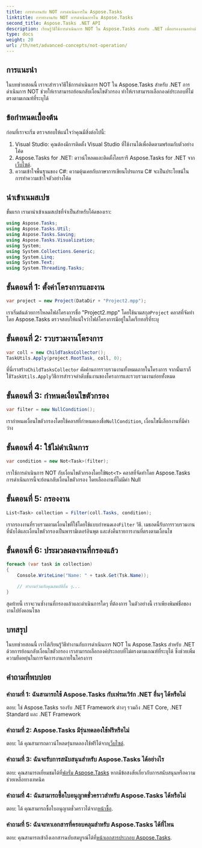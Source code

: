 ```yaml
---
title: การทำงานกับ NOT การดำเนินการใน Aspose.Tasks
linktitle: การทำงานกับ NOT การดำเนินการใน Aspose.Tasks
second_title: Aspose.Tasks .NET API
description: เรียนรู้วิธีใช้การดำเนินการ NOT ใน Aspose.Tasks สำหรับ .NET เพื่อกรองงานอย่างมีประสิทธิภาพ ปรับปรุงความสามารถในการจัดการโครงการของคุณทันที
type: docs
weight: 20
url: /th/net/advanced-concepts/not-operation/
---
```

## การแนะนำ

ในบทช่วยสอนนี้ เราจะสำรวจวิธีใช้การดำเนินการ NOT ใน Aspose.Tasks สำหรับ .NET การดำเนินการ NOT ช่วยให้เราสามารถย้อนกลับเงื่อนไขตัวกรอง ทำให้เราสามารถเลือกองค์ประกอบที่ไม่ตรงตามเกณฑ์ที่ระบุได้

## ข้อกำหนดเบื้องต้น

ก่อนที่เราจะเริ่ม ตรวจสอบให้แน่ใจว่าคุณมีสิ่งต่อไปนี้:

1. Visual Studio: คุณต้องมีการติดตั้ง Visual Studio ที่ใช้งานได้เพื่อติดตามพร้อมกับตัวอย่างโค้ด
2.  Aspose.Tasks for .NET: ดาวน์โหลดและติดตั้งไลบรารี Aspose.Tasks for .NET จาก[เว็บไซต์](https://releases.aspose.com/tasks/net/).
3. ความเข้าใจพื้นฐานของ C#: ความคุ้นเคยกับภาษาการเขียนโปรแกรม C# จะเป็นประโยชน์ในการทำความเข้าใจตัวอย่างโค้ด

## นำเข้าเนมสเปซ

ขั้นแรก เรามานำเข้าเนมสเปซที่จำเป็นสำหรับโค้ดของเรา:

```csharp
using Aspose.Tasks;
using Aspose.Tasks.Util;
using Aspose.Tasks.Saving;
using Aspose.Tasks.Visualization;
using System;
using System.Collections.Generic;
using System.Linq;
using System.Text;
using System.Threading.Tasks;
```

## ขั้นตอนที่ 1: ตั้งค่าโครงการและงาน

```csharp
var project = new Project(DataDir + "Project2.mpp");
```

 เราเริ่มต้นด้วยการโหลดไฟล์โครงการชื่อ "Project2.mpp" โดยใช้นามสกุล`Project` คลาสที่จัดทำโดย Aspose.Tasks ตรวจสอบให้แน่ใจว่าไฟล์โครงการมีอยู่ในไดเร็กทอรีที่ระบุ

## ขั้นตอนที่ 2: รวบรวมงานโครงการ

```csharp
var coll = new ChildTasksCollector();
TaskUtils.Apply(project.RootTask, coll, 0);
```

 ที่นี่เราสร้าง`ChildTasksCollector` คัดค้านการรวบรวมงานทั้งหมดภายในโครงการ จากนั้นเราก็ใช้`TaskUtils.Apply`วิธีการสำรวจลำดับชั้นงานของโครงการและรวบรวมงานย่อยทั้งหมด

## ขั้นตอนที่ 3: กำหนดเงื่อนไขตัวกรอง

```csharp
var filter = new NullCondition();
```

 เรากำหนดเงื่อนไขตัวกรองโดยใช้คลาสที่กำหนดเองชื่อ`NullCondition`, เงื่อนไขนี้เลือกงานที่มีค่าว่าง

## ขั้นตอนที่ 4: ใช้ไม่ดำเนินการ

```csharp
var condition = new Not<Task>(filter);
```

 เราใช้การดำเนินการ NOT กับเงื่อนไขตัวกรองโดยใช้`Not<T>` คลาสที่จัดทำโดย Aspose.Tasks การดำเนินการนี้จะย้อนกลับเงื่อนไขตัวกรอง โดยเลือกงานที่ไม่มีค่า Null

## ขั้นตอนที่ 5: กรองงาน

```csharp
List<Task> collection = Filter(coll.Tasks, condition);
```

 เรากรองงานที่รวบรวมตามเงื่อนไขที่ใช้โดยใช้แบบกำหนดเอง`Filter` วิธี. เมธอดนี้รับการรวบรวมงานที่นับได้และเงื่อนไขตัวกรองเป็นพารามิเตอร์อินพุต และส่งคืนรายการงานที่ตรงตามเงื่อนไข

## ขั้นตอนที่ 6: ประมวลผลงานที่กรองแล้ว

```csharp
foreach (var task in collection)
{
    Console.WriteLine("Name: " + task.Get(Tsk.Name));

    // ทำงานร่วมกับคุณสมบัติอื่น ๆ...
}
```

สุดท้ายนี้ เราจะวนซ้ำงานที่กรองแล้วและดำเนินการใดๆ ที่ต้องการ ในตัวอย่างนี้ เราเพียงพิมพ์ชื่อของงานไปยังคอนโซล

## บทสรุป

ในบทช่วยสอนนี้ เราได้เรียนรู้วิธีทำงานกับการดำเนินการ NOT ใน Aspose.Tasks สำหรับ .NET ด้วยการย้อนกลับเงื่อนไขตัวกรอง เราสามารถเลือกองค์ประกอบที่ไม่ตรงตามเกณฑ์ที่ระบุได้ ซึ่งช่วยเพิ่มความยืดหยุ่นในการจัดการงานภายในโครงการ

## คำถามที่พบบ่อย

### คำถามที่ 1: ฉันสามารถใช้ Aspose.Tasks กับเฟรมเวิร์ก .NET อื่นๆ ได้หรือไม่

ตอบ: ใช่ Aspose.Tasks รองรับ .NET Framework ต่างๆ รวมถึง .NET Core, .NET Standard และ .NET Framework

### คำถามที่ 2: Aspose.Tasks มีรุ่นทดลองใช้ฟรีหรือไม่

 ตอบ: ได้ คุณสามารถดาวน์โหลดรุ่นทดลองใช้ฟรีได้จาก[เว็บไซต์](https://releases.aspose.com/).

### คำถามที่ 3: ฉันจะรับการสนับสนุนสำหรับ Aspose.Tasks ได้อย่างไร

 ตอบ: คุณสามารถเยี่ยมชมได้ที่[ฟอรั่ม Aspose.Tasks](https://forum.aspose.com/c/tasks/15) หากมีข้อสงสัยเกี่ยวกับการสนับสนุนหรือความช่วยเหลือทางเทคนิค

### คำถามที่ 4: ฉันสามารถซื้อใบอนุญาตชั่วคราวสำหรับ Aspose.Tasks ได้หรือไม่

 ตอบ: ได้ คุณสามารถซื้อใบอนุญาตชั่วคราวได้จาก[หน้าซื้อ](https://purchase.aspose.com/temporary-license/).

### คำถามที่ 5: ฉันจะหาเอกสารที่ครอบคลุมสำหรับ Aspose.Tasks ได้ที่ไหน

 ตอบ: คุณสามารถเข้าถึงเอกสารฉบับสมบูรณ์ได้ที่[หน้าเอกสารประกอบ Aspose.Tasks](https://reference.aspose.com/tasks/net/).